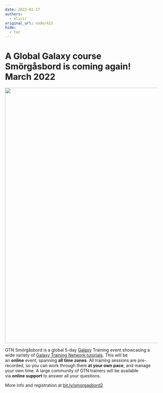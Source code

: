 ```yaml
---
date: 2022-01-17
authors:
  - elixir
original_url: node/423
hide:
  - toc
---
```


# A Global Galaxy course Smörgåsbord is coming again! March 2022

<p><img alt="" height="840" src="/sites/default/files/smorgasbord.png" width="1200" /></p>

<p>GTN&nbsp;Smörgåsbord is a global 5-day&nbsp;<a href="https://galaxyproject.org/">Galaxy</a>&nbsp;Training event showcasing a wide variety of&nbsp;<a href="https://training.galaxyproject.org/">Galaxy Training Network tutorials</a>. This will be an&nbsp;<strong>online</strong>&nbsp;event, spanning&nbsp;<strong>all time zones</strong>. All training sessions are pre-recorded, so you can work through them&nbsp;<strong>at your own pace</strong>, and manage your own time. A large community of GTN trainers will be available via&nbsp;<strong>online support</strong>&nbsp;to answer all your questions.</p>

<p>More info and registration at <a href="http://bit.ly/smorgasbord2">bit.ly/smorgasbord2</a></p>

